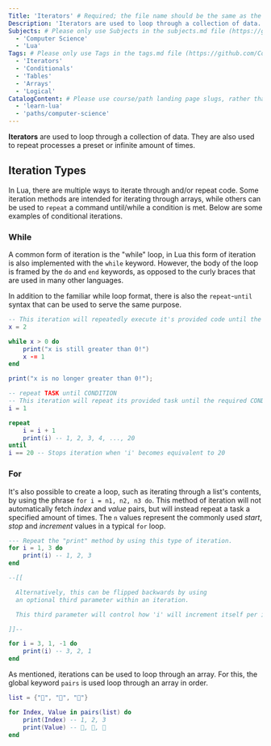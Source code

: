 ```yaml
---
Title: 'Iterators' # Required; the file name should be the same as the title, but lowercase, with dashes instead of spaces, and all punctuation removed
Description: 'Iterators are used to loop through a collection of data. They are also used to repeat processes a preset or infinite amount of times.' # Required; ideally under 150 characters and starts with a noun (used in search engine results and content previews)
Subjects: # Please only use Subjects in the subjects.md file (https://github.com/Codecademy/docs/blob/main/documentation/subjects.md). If that list feels insufficient, feel free to create a new Subject and add it to subjects.md in your PR!
  - 'Computer Science'
  - 'Lua'
Tags: # Please only use Tags in the tags.md file (https://github.com/Codecademy/docs/blob/main/documentation/tags.md). If that list feels insufficient, feel free to create a new Tag and add it to tags.md in your PR!
  - 'Iterators'
  - 'Conditionals'
  - 'Tables'
  - 'Arrays'
  - 'Logical'
CatalogContent: # Please use course/path landing page slugs, rather than linking to individual content items. If listing multiple items, please put the most relevant one first
  - 'learn-lua'
  - 'paths/computer-science'
---
```


**Iterators** are used to loop through a collection of data. They are also used to repeat processes a preset or infinite amount of times.

## Iteration Types

In Lua, there are multiple ways to iterate through and/or repeat code. Some iteration methods are intended for iterating through arrays, while others can be used to `repeat` a command until/while a condition is met. Below are some examples of conditional iterations.

### While

A common form of iteration is the "while" loop, in Lua this form of iteration is also implemented with the `while` keyword. However, the body of the loop is framed by the `do` and `end` keywords, as opposed to the curly braces that are used in many other languages.

In addition to the familiar while loop format, there is also the `repeat`-`until` syntax that can be used to serve the same purpose.

```lua
-- This iteration will repeatedly execute it's provided code until the CONDITION becomes false.
x = 2

while x > 0 do
    print("x is still greater than 0!")
    x -= 1
end

print("x is no longer greater than 0!");

-- repeat TASK until CONDITION
-- This iteration will repeat its provided task until the required CONDITION becomes true
i = 1

repeat
    i = i + 1
    print(i) -- 1, 2, 3, 4, ..., 20
until
i == 20 -- Stops iteration when 'i' becomes equivalent to 20
```

### For

It's also possible to create a loop, such as iterating through a list's contents, by using the phrase `for i = n1, n2, n3 do`. This method of iteration will not automatically fetch _index_ and _value_ pairs, but will instead repeat a task a specified amount of times. The `n` values represent the commonly used _start_, _stop_ and _increment_ values in a typical `for` loop.

```lua
--- Repeat the "print" method by using this type of iteration.
for i = 1, 3 do
    print(i) -- 1, 2, 3
end

--[[

  Alternatively, this can be flipped backwards by using
  an optional third parameter within an iteration.

  This third parameter will control how 'i' will increment itself per iteration.

]]--

for i = 3, 1, -1 do
    print(i) -- 3, 2, 1
end
```

As mentioned, iterations can be used to loop through an array. For this, the global keyword `pairs` is used loop through an array in order.

```lua
list = {"🌽", "🥦", "🍄"}

for Index, Value in pairs(list) do
    print(Index) -- 1, 2, 3
    print(Value) -- 🌽, 🥦, 🍄
end
```
